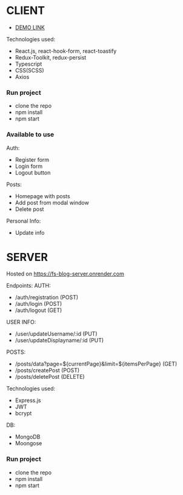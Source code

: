 # CLIENT

- [DEMO LINK](https://artem-kodesnikov.github.io/FS_blog_app/)

Technologies used:
  - React.js, react-hook-form, react-toastify
  - Redux-Toolkit, redux-persist
  - Typescript
  - CSS(SCSS)
  - Axios

### Run project
- clone the repo
- npm install
- npm start

### Available to use
Auth:
- Register form
- Login form
- Logout button

Posts:
- Homepage with posts
- Add post from modal window
- Delete post

Personal Info:
- Update info

# SERVER

Hosted on https://fs-blog-server.onrender.com

Endpoints:
AUTH:
- /auth/registration (POST)
- /auth/login (POST)
- /auth/logout (GET)

USER INFO:
- /user/updateUsername/:id (PUT)
- /user/updateDisplayname/:id (PUT)

POSTS:
- /posts/data?page=${currentPage}&limit=${itemsPerPage} (GET)
- /posts/createPost (POST)
- /posts/deletePost (DELETE)


Technologies used:
  - Express.js
  - JWT
  - bcrypt
  
DB:
- MongoDB
- Moongose


### Run project
- clone the repo
- npm install
- npm start
